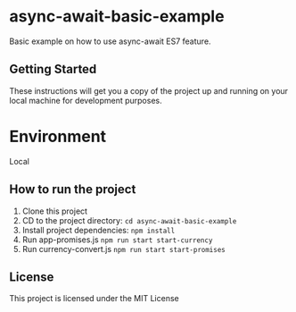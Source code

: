 # async-await-basic-example

Basic example on how to use async-await ES7 feature.

## Getting Started

These instructions will get you a copy of the project up and running on your local machine for development purposes.

# Environment

Local

## How to run the project

1. Clone this project
2. CD to the project directory: `cd async-await-basic-example`
3. Install project dependencies: `npm install`
4. Run app-promises.js `npm run start start-currency`
5. Run currency-convert.js `npm run start start-promises`

## License

This project is licensed under the MIT License
